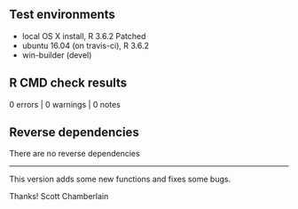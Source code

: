 ## Test environments

* local OS X install, R 3.6.2 Patched
* ubuntu 16.04 (on travis-ci), R 3.6.2
* win-builder (devel)

## R CMD check results

0 errors | 0 warnings | 0 notes

## Reverse dependencies

There are no reverse dependencies

--------

This version adds some new functions and fixes some bugs.

Thanks!
Scott Chamberlain
